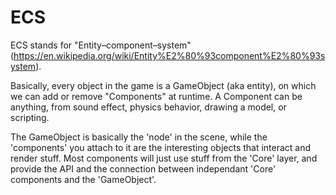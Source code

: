 ﻿# ECS

ECS stands for "Entity–component–system" (https://en.wikipedia.org/wiki/Entity%E2%80%93component%E2%80%93system).

Basically, every object in the game is a GameObject (aka entity), on which we can add or remove "Components" at runtime.
A Component can be anything, from sound effect, physics behavior, drawing a model, or scripting.

The GameObject is basically the 'node' in the scene, while the 'components' you attach to it are the interesting objects that interact and render stuff.
Most components will just use stuff from the 'Core' layer, and provide the API and the connection between independant 'Core' components and the 'GameObject'.